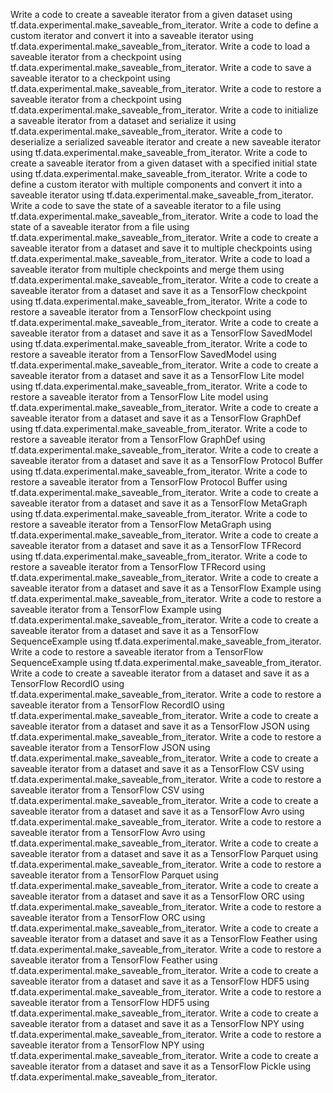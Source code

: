 Write a code to create a saveable iterator from a given dataset using tf.data.experimental.make_saveable_from_iterator.
Write a code to define a custom iterator and convert it into a saveable iterator using tf.data.experimental.make_saveable_from_iterator.
Write a code to load a saveable iterator from a checkpoint using tf.data.experimental.make_saveable_from_iterator.
Write a code to save a saveable iterator to a checkpoint using tf.data.experimental.make_saveable_from_iterator.
Write a code to restore a saveable iterator from a checkpoint using tf.data.experimental.make_saveable_from_iterator.
Write a code to initialize a saveable iterator from a dataset and serialize it using tf.data.experimental.make_saveable_from_iterator.
Write a code to deserialize a serialized saveable iterator and create a new saveable iterator using tf.data.experimental.make_saveable_from_iterator.
Write a code to create a saveable iterator from a given dataset with a specified initial state using tf.data.experimental.make_saveable_from_iterator.
Write a code to define a custom iterator with multiple components and convert it into a saveable iterator using tf.data.experimental.make_saveable_from_iterator.
Write a code to save the state of a saveable iterator to a file using tf.data.experimental.make_saveable_from_iterator.
Write a code to load the state of a saveable iterator from a file using tf.data.experimental.make_saveable_from_iterator.
Write a code to create a saveable iterator from a dataset and save it to multiple checkpoints using tf.data.experimental.make_saveable_from_iterator.
Write a code to load a saveable iterator from multiple checkpoints and merge them using tf.data.experimental.make_saveable_from_iterator.
Write a code to create a saveable iterator from a dataset and save it as a TensorFlow checkpoint using tf.data.experimental.make_saveable_from_iterator.
Write a code to restore a saveable iterator from a TensorFlow checkpoint using tf.data.experimental.make_saveable_from_iterator.
Write a code to create a saveable iterator from a dataset and save it as a TensorFlow SavedModel using tf.data.experimental.make_saveable_from_iterator.
Write a code to restore a saveable iterator from a TensorFlow SavedModel using tf.data.experimental.make_saveable_from_iterator.
Write a code to create a saveable iterator from a dataset and save it as a TensorFlow Lite model using tf.data.experimental.make_saveable_from_iterator.
Write a code to restore a saveable iterator from a TensorFlow Lite model using tf.data.experimental.make_saveable_from_iterator.
Write a code to create a saveable iterator from a dataset and save it as a TensorFlow GraphDef using tf.data.experimental.make_saveable_from_iterator.
Write a code to restore a saveable iterator from a TensorFlow GraphDef using tf.data.experimental.make_saveable_from_iterator.
Write a code to create a saveable iterator from a dataset and save it as a TensorFlow Protocol Buffer using tf.data.experimental.make_saveable_from_iterator.
Write a code to restore a saveable iterator from a TensorFlow Protocol Buffer using tf.data.experimental.make_saveable_from_iterator.
Write a code to create a saveable iterator from a dataset and save it as a TensorFlow MetaGraph using tf.data.experimental.make_saveable_from_iterator.
Write a code to restore a saveable iterator from a TensorFlow MetaGraph using tf.data.experimental.make_saveable_from_iterator.
Write a code to create a saveable iterator from a dataset and save it as a TensorFlow TFRecord using tf.data.experimental.make_saveable_from_iterator.
Write a code to restore a saveable iterator from a TensorFlow TFRecord using tf.data.experimental.make_saveable_from_iterator.
Write a code to create a saveable iterator from a dataset and save it as a TensorFlow Example using tf.data.experimental.make_saveable_from_iterator.
Write a code to restore a saveable iterator from a TensorFlow Example using tf.data.experimental.make_saveable_from_iterator.
Write a code to create a saveable iterator from a dataset and save it as a TensorFlow SequenceExample using tf.data.experimental.make_saveable_from_iterator.
Write a code to restore a saveable iterator from a TensorFlow SequenceExample using tf.data.experimental.make_saveable_from_iterator.
Write a code to create a saveable iterator from a dataset and save it as a TensorFlow RecordIO using tf.data.experimental.make_saveable_from_iterator.
Write a code to restore a saveable iterator from a TensorFlow RecordIO using tf.data.experimental.make_saveable_from_iterator.
Write a code to create a saveable iterator from a dataset and save it as a TensorFlow JSON using tf.data.experimental.make_saveable_from_iterator.
Write a code to restore a saveable iterator from a TensorFlow JSON using tf.data.experimental.make_saveable_from_iterator.
Write a code to create a saveable iterator from a dataset and save it as a TensorFlow CSV using tf.data.experimental.make_saveable_from_iterator.
Write a code to restore a saveable iterator from a TensorFlow CSV using tf.data.experimental.make_saveable_from_iterator.
Write a code to create a saveable iterator from a dataset and save it as a TensorFlow Avro using tf.data.experimental.make_saveable_from_iterator.
Write a code to restore a saveable iterator from a TensorFlow Avro using tf.data.experimental.make_saveable_from_iterator.
Write a code to create a saveable iterator from a dataset and save it as a TensorFlow Parquet using tf.data.experimental.make_saveable_from_iterator.
Write a code to restore a saveable iterator from a TensorFlow Parquet using tf.data.experimental.make_saveable_from_iterator.
Write a code to create a saveable iterator from a dataset and save it as a TensorFlow ORC using tf.data.experimental.make_saveable_from_iterator.
Write a code to restore a saveable iterator from a TensorFlow ORC using tf.data.experimental.make_saveable_from_iterator.
Write a code to create a saveable iterator from a dataset and save it as a TensorFlow Feather using tf.data.experimental.make_saveable_from_iterator.
Write a code to restore a saveable iterator from a TensorFlow Feather using tf.data.experimental.make_saveable_from_iterator.
Write a code to create a saveable iterator from a dataset and save it as a TensorFlow HDF5 using tf.data.experimental.make_saveable_from_iterator.
Write a code to restore a saveable iterator from a TensorFlow HDF5 using tf.data.experimental.make_saveable_from_iterator.
Write a code to create a saveable iterator from a dataset and save it as a TensorFlow NPY using tf.data.experimental.make_saveable_from_iterator.
Write a code to restore a saveable iterator from a TensorFlow NPY using tf.data.experimental.make_saveable_from_iterator.
Write a code to create a saveable iterator from a dataset and save it as a TensorFlow Pickle using tf.data.experimental.make_saveable_from_iterator.